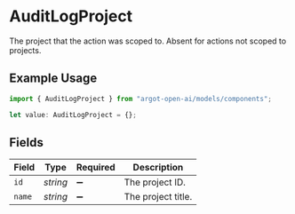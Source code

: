 # AuditLogProject

The project that the action was scoped to. Absent for actions not scoped to projects.

## Example Usage

```typescript
import { AuditLogProject } from "argot-open-ai/models/components";

let value: AuditLogProject = {};
```

## Fields

| Field              | Type               | Required           | Description        |
| ------------------ | ------------------ | ------------------ | ------------------ |
| `id`               | *string*           | :heavy_minus_sign: | The project ID.    |
| `name`             | *string*           | :heavy_minus_sign: | The project title. |